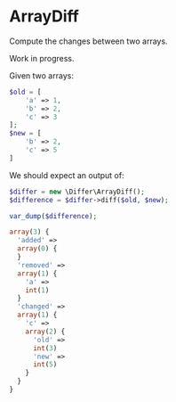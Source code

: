 # ArrayDiff

Compute the changes between two arrays.

Work in progress.

Given two arrays:
```php
$old = [
	'a' => 1,
	'b' => 2,
	'c' => 3
];
$new = [
	'b' => 2,
	'c' => 5
]
```

We should expect an output of:
```php
$differ = new \Differ\ArrayDiff();
$difference = $differ->diff($old, $new);

var_dump($difference);

array(3) {
  'added' =>
  array(0) {
  }
  'removed' =>
  array(1) {
    'a' =>
    int(1)
  }
  'changed' =>
  array(1) {
    'c' =>
    array(2) {
      'old' =>
      int(3)
      'new' =>
      int(5)
    }
  }
}

```
